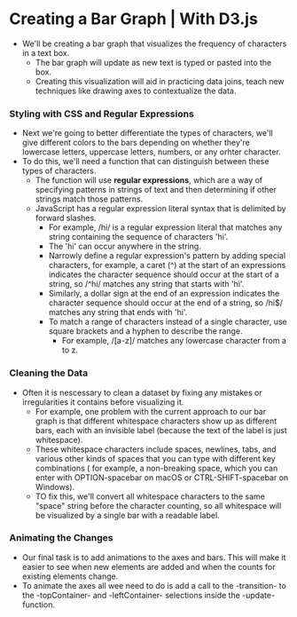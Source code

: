 # Creating a Bar Graph | With D3.js
  - We'll be creating a bar graph that visualizes the frequency of characters
    in a text box.
    - The bar graph will update as new text is typed or pasted into the box.
    - Creating this visualization will aid in practicing data joins, teach
      new techniques like drawing axes to contextualize the data.

### Styling with CSS and Regular Expressions

 - Next we're going to better differentiate the types of characters, we'll give 
   different colors to the bars depending on whether they're lowercase letters,
   uppercase letters, numbers, or any orhter character.
 - To do this, we'll need a function that can distinguish between these types of
   characters.
    - The function will use **regular expressions**, which are a way of specifying
      patterns in strings of text and then determining if other strings match those
      patterns.
    - JavaScript has a regular expression literal syntax that is delimited by forward
      slashes.
       - For example, /hi/ is a regular expression literal that matches any string
         containing the sequence of characters 'hi'.
       - The 'hi' can occur anywhere in the string.
       - Narrowly define a regular expression's pattern by adding special characters,
         for example, a caret (^) at the start of an expressions indicates the character
         sequence should occur at the start of a string, so /^hi/ matches any string that
         starts with 'hi'.
       - Similarly, a dollar sign at the end of an expression indicates the character
         sequence should occur at the end of a string, so /hi$/ matches any string that
         ends with 'hi'.
       - To match a range of characters instead of a single character, use square brackets
         and a hyphen to describe the range.
          - For example, /[a-z]/ matches any lowercase character from a to z.

### Cleaning the Data

 - Often it is nescessary to clean a dataset by fixing any mistakes or irregularities it 
   contains before visualizing it.
   - For example, one problem with the current approach to our bar graph is that different
     whitespace characters show up as different bars, each with an invisible label (because
     the text of the label is just whitespace).
   - These whitespace characters include spaces, newlines, tabs, and various other kinds of
     spaces that you can type with different key combinations ( for example, a non-breaking
     space, which you can enter with OPTION-spacebar on macOS or CTRL-SHIFT-spacebar on Windows).
   - TO fix this, we'll convert all whitespace characters to the same "space" string before the
     character counting, so all whitespace will be visualized by a single bar with a readable
     label.

### Animating the Changes

 - Our final task is to add animations to the axes and bars. This will make it easier to see when
   new elements are added and when the counts for existing elements change. 
 -  To animate the axes
   all wee need to do is add a call to the -transition- to the -topContainer- and -leftContainer-
   selections inside the -update- function.
